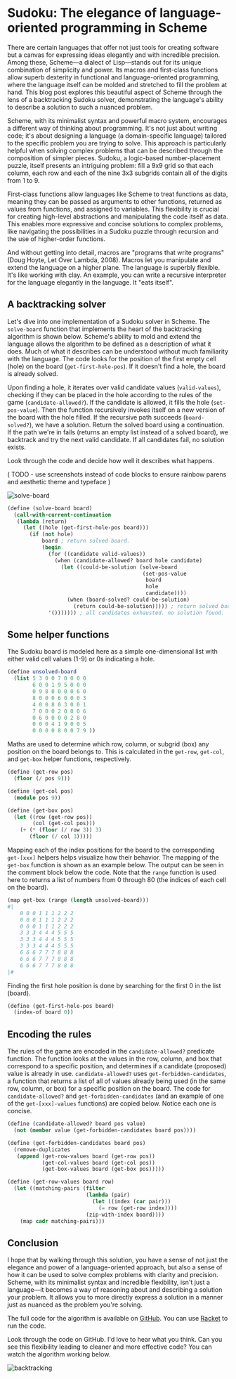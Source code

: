 # Sudoku: The elegance of language-oriented programming in Scheme

There are certain languages that offer not just tools for creating software but a canvas for expressing ideas elegantly and with incredible precision. Among these, Scheme—a dialect of Lisp—stands out for its unique combination of simplicity and power. Its macros and first-class functions allow superb dexterity in functional and language-oriented programming, where the language itself can be molded and stretched to fill the problem at hand. This blog post explores this beautiful aspect of Scheme through the lens of a backtracking Sudoku solver, demonstrating the language's ability to describe a solution to such a nuanced problem.

Scheme, with its minimalist syntax and powerful macro system, encourages a different way of thinking about programming. It's not just about writing code; it's about designing a language (a domain-specific language) tailored to the specific problem you are trying to solve. This approach is particularly helpful when solving complex problems that can be described through the composition of simpler pieces. Sudoku, a logic-based number-placement puzzle, itself presents an intriguing problem: fill a 9x9 grid so that each column, each row and each of the nine 3x3 subgrids contain all of the digits from 1 to 9.

First-class functions allow languages like Scheme to treat functions as data, meaning they can be passed as arguments to other functions, returned as values from functions, and assigned to variables. This flexibility is crucial for creating high-level abstractions and manipulating the code itself as data. This enables more expressive and concise solutions to complex problems, like navigating the possibilities in a Sudoku puzzle through recursion and the use of higher-order functions.

And without getting into detail, macros are "programs that write programs" (Doug Hoyte, Let Over Lambda, 2008). Macros let you manipulate and extend the language on a higher plane. The language is superbly flexible. It's like working with clay. An example, you can write a recursive interpreter for the language elegantly in the language. It "eats itself".

## A backtracking solver

Let's dive into one implementation of a Sudoku solver in Scheme. The `solve-board` function that implements the heart of the backtracking algorithm is shown below. Scheme's ability to mold and extend the language allows the algorithm to be defined as a description of what it does. Much of what it describes can be understood without much familiarity with the language. The code looks for the position of the first empty cell (hole) on the board (`get-first-hole-pos`). If it doesn't find a hole, the board is already solved.

Upon finding a hole, it iterates over valid candidate values (`valid-values`), checking if they can be placed in the hole according to the rules of the game (`candidate-allowed?`). If the candidate is allowed, it fills the hole (`set-pos-value`). Then the function recursively invokes itself on a new version of the board with the hole filled. If the recursive path succeeds (`board-solved?`), we have a solution. Return the solved board using a continuation. If the path we're in fails (returns an empty list instead of a solved board), we backtrack and try the next valid candidate. If all candidates fail, no solution exists.

Look through the code and decide how well it describes what happens.

( TODO - use screenshots instead of code blocks to ensure rainbow parens and aesthetic theme and typeface )

![solve-board](https://github.com/usefulmove/usefulmove/blob/main/lop/solve-board.png?raw=true)
```scheme
(define (solve-board board)
  (call-with-current-continuation
   (lambda (return)
     (let ((hole (get-first-hole-pos board)))
       (if (not hole)
           board ; return solved board.
           (begin
             (for ((candidate valid-values))
               (when (candidate-allowed? board hole candidate)
                 (let ((could-be-solution (solve-board
                                           (set-pos-value
                                            board
                                            hole
                                            candidate))))
                   (when (board-solved? could-be-solution)
                     (return could-be-solution))))) ; return solved board.
             '())))))) ; all candidates exhausted. no solution found.
```

## Some helper functions

The Sudoku board is modeled here as a simple one-dimensional list with either valid cell values (1-9) or 0s indicating a hole.

```scheme
(define unsolved-board
  (list 5 3 0 0 7 0 0 0 0
        6 0 0 1 9 5 0 0 0
        0 9 8 0 0 0 0 6 0
        8 0 0 0 6 0 0 0 3
        4 0 0 8 0 3 0 0 1
        7 0 0 0 2 0 0 0 6
        0 6 0 0 0 0 2 8 0
        0 0 0 4 1 9 0 0 5
        0 0 0 0 8 0 0 7 9 ))
```

Maths are used to determine which row, column, or subgrid (box) any position on the board belongs to. This is calculated in the `get-row`, `get-col`, and `get-box` helper functions, respectively.

```scheme
(define (get-row pos)
  (floor (/ pos 9)))

(define (get-col pos)
  (modulo pos 9))

(define (get-box pos)
  (let ((row (get-row pos))
        (col (get-col pos)))
    (+ (* (floor (/ row 3)) 3)
       (floor (/ col 3)))))
```

Mapping each of the index positions for the board to the corresponding `get-[xxx]` helpers helps visualize how their behavior. The mapping of the `get-box` function is shown as an example below. The output can be seen in the comment block below the code. Note that the `range` function is used here to returns a list of numbers from 0 through 80 (the indices of each cell on the board).

```scheme
(map get-box (range (length unsolved-board)))
#|
    0 0 0 1 1 1 2 2 2
    0 0 0 1 1 1 2 2 2
    0 0 0 1 1 1 2 2 2
    3 3 3 4 4 4 5 5 5
    3 3 3 4 4 4 5 5 5
    3 3 3 4 4 4 5 5 5
    6 6 6 7 7 7 8 8 8
    6 6 6 7 7 7 8 8 8
    6 6 6 7 7 7 8 8 8
|#
```

Finding the first hole position is done by searching for the first 0 in the list (board).

```scheme
(define (get-first-hole-pos board)
  (index-of board 0))
```

## Encoding the rules

The rules of the game are encoded in the `candidate-allowed?` predicate function. The function looks at the values in the row, column, and box that correspond to a specific position, and determines if a candidate (proposed) value is already in use. `candidate-allowed?` uses `get-forbidden-candidates`, a function that returns a list of all of values already being used (in the same row, column, or box) for a specific position on the board. The code for `candidate-allowed?` and `get-forbidden-candidates` (and an example of one of the `get-[xxx]-values` functions) are copied below. Notice each one is concise.

```scheme
(define (candidate-allowed? board pos value)
  (not (member value (get-forbidden-candidates board pos))))

(define (get-forbidden-candidates board pos)
  (remove-duplicates
   (append (get-row-values board (get-row pos))
           (get-col-values board (get-col pos))
           (get-box-values board (get-box pos)))))

(define (get-row-values board row)
  (let ((matching-pairs (filter
                         (lambda (pair)
                           (let ((index (car pair)))
                             (= row (get-row index))))
                         (zip-with-index board))))
    (map cadr matching-pairs)))
```

## Conclusion
I hope that by walking through this solution, you have a sense of not just the elegance and power of a language-oriented approach, but also a sense of how it can be used to solve complex problems with clarity and precision. Scheme, with its minimalist syntax and incredible flexibility, isn't just a language—it becomes a way of reasoning about and describing a solution your problem. It allows you to more directly express a solution in a manner just as nuanced as the problem you're solving.

The full code for the algorithm is available on [GitHub](https://github.com/usefulmove/usefulmove/blob/main/lop/sudoku.scm). You can use [Racket](https://racket-lang.org/) to run the code.

Look through the code on GitHub. I'd love to hear what you think. Can you see this flexibility leading to cleaner and more effective code? You can watch the algorithm working below.

![backtracking](https://github.com/usefulmove/usefulmove/blob/main/lop/sudoku.gif?raw=true)
